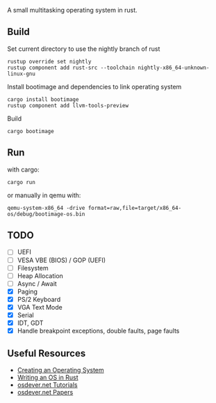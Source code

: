 
A small multitasking operating system in rust.

## Build

Set current directory to use the nightly branch of rust
```
rustup override set nightly
rustup component add rust-src --toolchain nightly-x86_64-unknown-linux-gnu
```
Install bootimage and dependencies to link operating system
```
cargo install bootimage
rustup component add llvm-tools-preview
```
Build
```
cargo bootimage
```

## Run
with cargo:
```
cargo run
```
or manually in qemu with:
```
qemu-system-x86_64 -drive format=raw,file=target/x86_64-os/debug/bootimage-os.bin
```

## TODO
- [ ] UEFI
- [ ] VESA VBE (BIOS) / GOP (UEFI)
- [ ] Filesystem
- [ ] Heap Allocation
- [ ] Async / Await
- [x] Paging
- [x] PS/2 Keyboard
- [x] VGA Text Mode
- [x] Serial
- [x] IDT, GDT
- [x] Handle breakpoint exceptions, double faults, page faults

## Useful Resources
* [Creating an Operating System](https://wiki.osdev.org/Creating_an_Operating_System)
* [Writing an OS in Rust](https://os.phil-opp.com/)
* [osdever.net Tutorials](https://web.archive.org/web/20250123233604/http://www.osdever.net/tutorials/)
* [osdever.net Papers](https://web.archive.org/web/20250124112310/http://www.osdever.net/papers/)
